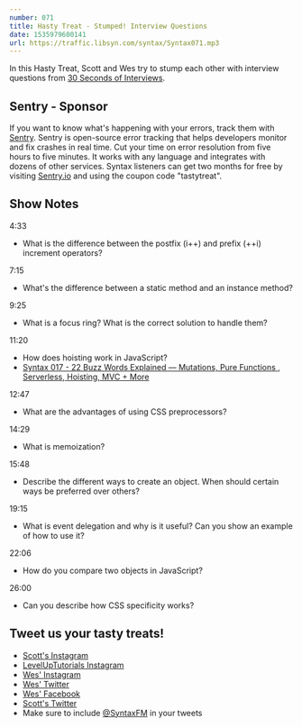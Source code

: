 ```yaml
---
number: 071
title: Hasty Treat - Stumped! Interview Questions
date: 1535979600141
url: https://traffic.libsyn.com/syntax/Syntax071.mp3
---
```


In this Hasty Treat, Scott and Wes try to stump each other with interview questions from [30 Seconds of Interviews](https://30secondsofinterviews.org/).

## Sentry - Sponsor

If you want to know what's happening with your errors, track them with [Sentry](https://sentry.io/). Sentry is open-source error tracking that helps developers monitor and fix crashes in real time. Cut your time on error resolution from five hours to five minutes. It works with any language and integrates with dozens of other services. Syntax listeners can get two months for free by visiting [Sentry.io](https://sentry.io/) and using the coupon code "tastytreat".

## Show Notes

4:33

- What is the difference between the postfix (i++) and prefix (++i) increment operators?

7:15

- What's the difference between a static method and an instance method?

9:25

- What is a focus ring? What is the correct solution to handle them?

11:20

- How does hoisting work in JavaScript?
- [Syntax 017 - 22 Buzz Words Explained — Mutations, Pure Functions , Serverless, Hoisting, MVC + More](https://syntax.fm/show/017/22-buzz-words-explained-mutations-pure-functions-serverless-hoisting-mvc-more)

12:47

- What are the advantages of using CSS preprocessors?

14:29

- What is memoization?

15:48

- Describe the different ways to create an object. When should certain ways be preferred over others?

19:15

- What is event delegation and why is it useful? Can you show an example of how to use it?

22:06

- How do you compare two objects in JavaScript?

26:00

- Can you describe how CSS specificity works?

## Tweet us your tasty treats!

- [Scott's Instagram](https://www.instagram.com/stolinski/)
- [LevelUpTutorials Instagram](https://www.instagram.com/LevelUpTutorials/)
- [Wes' Instagram](https://www.instagram.com/wesbos/)
- [Wes' Twitter](https://twitter.com/wesbos)
- [Wes' Facebook](https://www.facebook.com/wesbos.developer)
- [Scott's Twitter](https://twitter.com/stolinski)
- Make sure to include [@SyntaxFM](https://twitter.com/SyntaxFM) in your tweets
